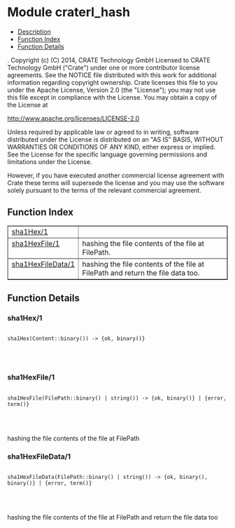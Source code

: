 

# Module craterl_hash #
* [Description](#description)
* [Function Index](#index)
* [Function Details](#functions)


.
Copyright (c) (C) 2014, CRATE Technology GmbH
Licensed to CRATE Technology GmbH ("Crate") under one or more contributor
license agreements.  See the NOTICE file distributed with this work for
additional information regarding copyright ownership.  Crate licenses
this file to you under the Apache License, Version 2.0 (the "License");
you may not use this file except in compliance with the License.  You may
obtain a copy of the License at

http://www.apache.org/licenses/LICENSE-2.0

Unless required by applicable law or agreed to in writing, software
distributed under the License is distributed on an "AS IS" BASIS, WITHOUT
WARRANTIES OR CONDITIONS OF ANY KIND, either express or implied.  See the
License for the specific language governing permissions and limitations
under the License.

However, if you have executed another commercial license agreement
with Crate these terms will supersede the license and you may use the
software solely pursuant to the terms of the relevant commercial agreement.
<a name="index"></a>

## Function Index ##


<table width="100%" border="1" cellspacing="0" cellpadding="2" summary="function index"><tr><td valign="top"><a href="#sha1Hex-1">sha1Hex/1</a></td><td></td></tr><tr><td valign="top"><a href="#sha1HexFile-1">sha1HexFile/1</a></td><td>hashing the file contents of the file at FilePath.</td></tr><tr><td valign="top"><a href="#sha1HexFileData-1">sha1HexFileData/1</a></td><td>hashing the file contents of the file at FilePath and return the file data too.</td></tr></table>


<a name="functions"></a>

## Function Details ##

<a name="sha1Hex-1"></a>

### sha1Hex/1 ###


<pre><code>
sha1Hex(Content::binary()) -&gt; {ok, binary()}
</code></pre>

<br></br>



<a name="sha1HexFile-1"></a>

### sha1HexFile/1 ###


<pre><code>
sha1HexFile(FilePath::binary() | string()) -&gt; {ok, binary()} | {error, term()}
</code></pre>

<br></br>


hashing the file contents of the file at FilePath

<a name="sha1HexFileData-1"></a>

### sha1HexFileData/1 ###


<pre><code>
sha1HexFileData(FilePath::binary() | string()) -&gt; {ok, binary(), binary()} | {error, term()}
</code></pre>

<br></br>


hashing the file contents of the file at FilePath and return the file data too

